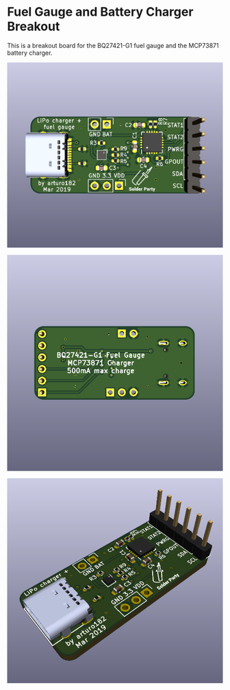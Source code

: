 # Fuel Gauge and Battery Charger Breakout

This is a breakout board for the BQ27421-G1 fuel gauge and the MCP73871 battery charger.

![](./img/front.png)

![](./img/back.png)

![](./img/sideways.png)

